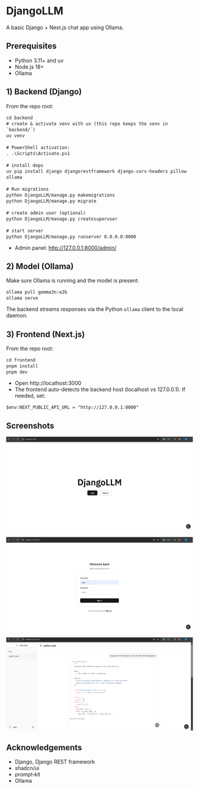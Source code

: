 # DjangoLLM 

A basic Django + Next.js chat app using Ollama. 

## Prerequisites
- Python 3.11+ and uv
- Node.js 18+
- Ollama

## 1) Backend (Django)

From the repo root:

```pwsh
cd backend
# create & activate venv with uv (this repo keeps the venv in `backend/`)
uv venv

# PowerShell activation:
. .\Scripts\Activate.ps1

# install deps
uv pip install django djangorestframework django-cors-headers pillow ollama

# Run migrations
python DjangoLLM/manage.py makemigrations
python DjangoLLM/manage.py migrate

# create admin user (optional)
python DjangoLLM/manage.py createsuperuser

# start server
python DjangoLLM/manage.py runserver 0.0.0.0:8000
```

- Admin panel: http://127.0.0.1:8000/admin/

## 2) Model (Ollama)

Make sure Ollama is running and the model is present:

```pwsh
ollama pull gemma3n:e2b
ollama serve
```

The backend streams responses via the Python `ollama` client to the local daemon.

## 3) Frontend (Next.js)
From the repo root:

```pwsh
cd frontend
pnpm install
pnpm dev
```

- Open http://localhost:3000
- The frontend auto-detects the backend host (localhost vs 127.0.0.1). If needed, set:

```pwsh
$env:NEXT_PUBLIC_API_URL = "http://127.0.0.1:8000"
```

## Screenshots

![demo1](public/demo1.png)

![demo2](public/demo2.png)

![demo3](public/demo3.png)

## Acknowledgements
- Django, Django REST framework
- shadcn/ui
- prompt‑kit
- Ollama

